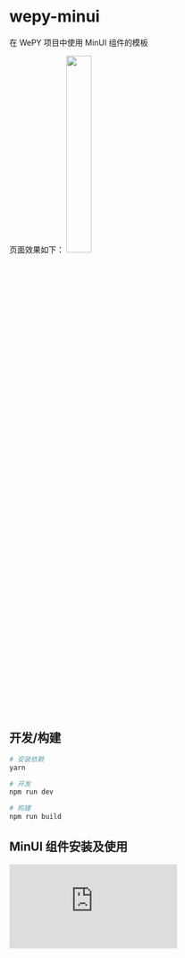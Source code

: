 # wepy-minui
在 WePY 项目中使用 MinUI 组件的模板

页面效果如下：
<img src="https://ws3.sinaimg.cn/large/006tKfTcgy1fm6xmveiqmj30k00zo76h.jpg" width="30%" height="30%">

## 开发/构建

``` bash
# 安装依赖
yarn

# 开发
npm run dev

# 构建
npm run build
```

## MinUI 组件安装及使用

![MinUI 官方文档](https://meili.github.io/min/docs/min-cli/third-project/tutorial/with-wepy.html)
